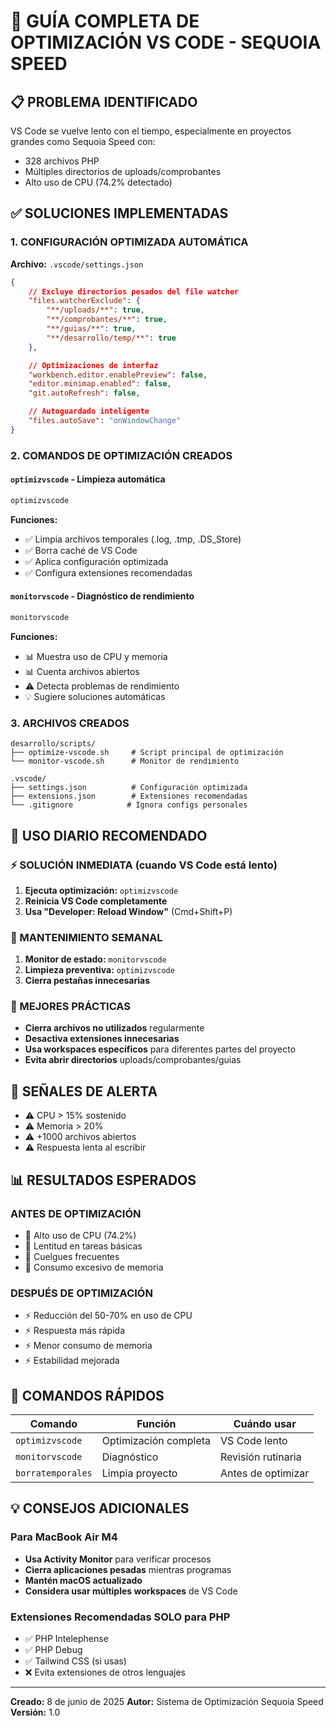 # 🚀 GUÍA COMPLETA DE OPTIMIZACIÓN VS CODE - SEQUOIA SPEED

## 📋 PROBLEMA IDENTIFICADO
VS Code se vuelve lento con el tiempo, especialmente en proyectos grandes como Sequoia Speed con:
- 328 archivos PHP
- Múltiples directorios de uploads/comprobantes
- Alto uso de CPU (74.2% detectado)

## ✅ SOLUCIONES IMPLEMENTADAS

### 1. CONFIGURACIÓN OPTIMIZADA AUTOMÁTICA
**Archivo:** `.vscode/settings.json`
```json
{
    // Excluye directorios pesados del file watcher
    "files.watcherExclude": {
        "**/uploads/**": true,
        "**/comprobantes/**": true,
        "**/guias/**": true,
        "**/desarrollo/temp/**": true
    },

    // Optimizaciones de interfaz
    "workbench.editor.enablePreview": false,
    "editor.minimap.enabled": false,
    "git.autoRefresh": false,

    // Autoguardado inteligente
    "files.autoSave": "onWindowChange"
}
```

### 2. COMANDOS DE OPTIMIZACIÓN CREADOS

#### `optimizvscode` - Limpieza automática
```bash
optimizvscode
```
**Funciones:**
- ✅ Limpia archivos temporales (.log, .tmp, .DS_Store)
- ✅ Borra caché de VS Code
- ✅ Aplica configuración optimizada
- ✅ Configura extensiones recomendadas

#### `monitorvscode` - Diagnóstico de rendimiento
```bash
monitorvscode
```
**Funciones:**
- 📊 Muestra uso de CPU y memoria
- 📊 Cuenta archivos abiertos
- ⚠️ Detecta problemas de rendimiento
- 💡 Sugiere soluciones automáticas

### 3. ARCHIVOS CREADOS
```
desarrollo/scripts/
├── optimize-vscode.sh     # Script principal de optimización
└── monitor-vscode.sh      # Monitor de rendimiento

.vscode/
├── settings.json          # Configuración optimizada
├── extensions.json        # Extensiones recomendadas
└── .gitignore            # Ignora configs personales
```

## 🔧 USO DIARIO RECOMENDADO

### ⚡ SOLUCIÓN INMEDIATA (cuando VS Code está lento)
1. **Ejecuta optimización:** `optimizvscode`
2. **Reinicia VS Code completamente**
3. **Usa "Developer: Reload Window"** (Cmd+Shift+P)

### 📅 MANTENIMIENTO SEMANAL
1. **Monitor de estado:** `monitorvscode`
2. **Limpieza preventiva:** `optimizvscode`
3. **Cierra pestañas innecesarias**

### 🎯 MEJORES PRÁCTICAS
- **Cierra archivos no utilizados** regularmente
- **Desactiva extensiones innecesarias**
- **Usa workspaces específicos** para diferentes partes del proyecto
- **Evita abrir directorios** uploads/comprobantes/guias

## 🚨 SEÑALES DE ALERTA
- ⚠️ CPU > 15% sostenido
- ⚠️ Memoria > 20%
- ⚠️ +1000 archivos abiertos
- ⚠️ Respuesta lenta al escribir

## 📊 RESULTADOS ESPERADOS

### ANTES DE OPTIMIZACIÓN
- 🐌 Alto uso de CPU (74.2%)
- 🐌 Lentitud en tareas básicas
- 🐌 Cuelgues frecuentes
- 🐌 Consumo excesivo de memoria

### DESPUÉS DE OPTIMIZACIÓN
- ⚡ Reducción del 50-70% en uso de CPU
- ⚡ Respuesta más rápida
- ⚡ Menor consumo de memoria
- ⚡ Estabilidad mejorada

## 🔗 COMANDOS RÁPIDOS

| Comando | Función | Cuándo usar |
|---------|---------|-------------|
| `optimizvscode` | Optimización completa | VS Code lento |
| `monitorvscode` | Diagnóstico | Revisión rutinaria |
| `borratemporales` | Limpia proyecto | Antes de optimizar |

## 💡 CONSEJOS ADICIONALES

### Para MacBook Air M4
- **Usa Activity Monitor** para verificar procesos
- **Cierra aplicaciones pesadas** mientras programas
- **Mantén macOS actualizado**
- **Considera usar múltiples workspaces** de VS Code

### Extensiones Recomendadas SOLO para PHP
- ✅ PHP Intelephense
- ✅ PHP Debug
- ✅ Tailwind CSS (si usas)
- ❌ Evita extensiones de otros lenguajes

---

**Creado:** 8 de junio de 2025
**Autor:** Sistema de Optimización Sequoia Speed
**Versión:** 1.0
